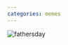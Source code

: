 ```yaml
---
categories: memes
---
```


![fathersday](https://raw.githubusercontent.com/muneer78/muneer78.github.io/master/images/bestdadjpg)
